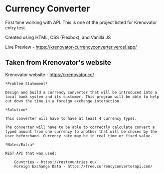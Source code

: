 # Currency Converter

First time working with API.
This is one of the project listed for Krenovator entry test.

Created using HTML, CSS (Flexbox), and Vanilla JS

Live Preview - https://krenovator-currencyconverter.vercel.app/

## Taken from Krenovator's website

Krenovator website - https://krenovator.cc/

    *Problem Statement*

    Design and build a currency converter that will be introduced into a local bank system and its customer. This program will be able to help cut down the time in a foreign exchange interaction.

    *Solution*

    This converter will have to have at least 4 currency types.

    The converter will have to be able to correctly calculate convert a typed amount from one currency to another that will be chosen by the user beforehand. Currency rate may be in real time or fixed value.

    *Notes/Extra*

    REST API that was used:

        Countries - https://restcountries.eu/
        Foreign Exchange Data - https://free.currencyconverterapi.com/
